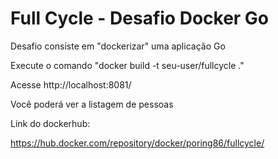# Full Cycle - Desafio Docker Go

Desafio consiste em "dockerizar" uma aplicação Go

Execute o comando "docker build -t seu-user/fullcycle ."

Acesse http://localhost:8081/

Você poderá ver a listagem de pessoas

Link do dockerhub:

https://hub.docker.com/repository/docker/poring86/fullcycle/
